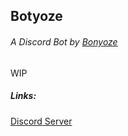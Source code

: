 ## Botyoze
###### A Discord Bot by [Bonyoze](https://github.com/bonyoze)

WIP

##### Links:
[Discord Server](https://discord.gg/hnf57sjJDP)
